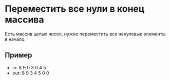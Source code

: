 # Переместить все нули в конец массива
Есть массив целых чисел, нужно переместить все ненулевые элементы в начало.

## Пример
* in: 8 9 0 3 0 4 5
* out: 8 9 3 4 5 0 0
